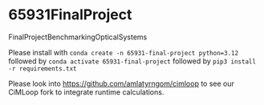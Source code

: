 # 65931FinalProject
FinalProjectBenchmarkingOpticalSystems

Please install with `conda create -n 65931-final-project python=3.12` followed by `conda activate 65931-final-project` followed by `pip3 install -r requirements.txt`

Please look into https://github.com/amlatyrngom/cimloop to see our CiMLoop fork to integrate runtime calculations.
